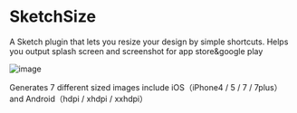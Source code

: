 # SketchSize
A Sketch plugin that lets you resize your design by simple shortcuts. Helps you output splash screen and screenshot for app store&amp;google play

![image](https://github.com/samlfsun/SketchSize/blob/master/article.png)

Generates 7 different sized images include iOS（iPhone4 / 5 / 7 / 7plus）and Android（hdpi / xhdpi / xxhdpi）